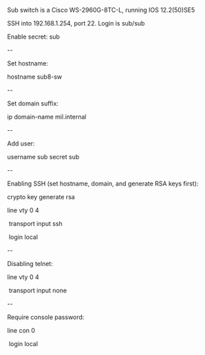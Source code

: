 Sub switch is a Cisco WS-2960G-8TC-L, running IOS 12.2(50)SE5

SSH into 192.168.1.254, port 22. Login is sub/sub

Enable secret: sub

--

Set hostname:

hostname sub8-sw

--

Set domain suffix:

ip domain-name mil.internal

--

Add user:

username sub secret sub

--

Enabling SSH (set hostname, domain, and generate RSA keys first):

crypto key generate rsa

line vty 0 4

&nbsp;transport input ssh

&nbsp;login local

--

Disabling telnet:

line vty 0 4

&nbsp;transport input none

--

Require console password:

line con 0

&nbsp;login local